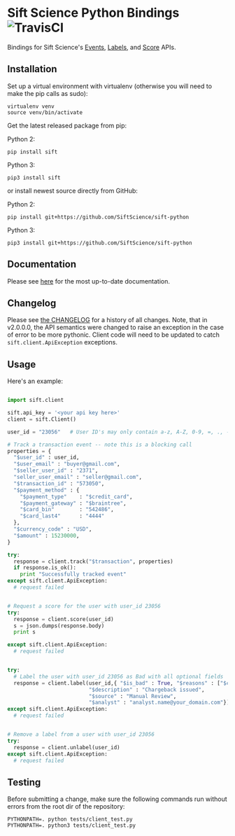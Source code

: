 # Sift Science Python Bindings ![TravisCI](https://travis-ci.org/SiftScience/sift-python.png?branch=master)

Bindings for Sift Science's [Events](https://siftscience.com/resources/references/events-api.html), [Labels](https://siftscience.com/resources/references/labels-api.html), and [Score](https://siftscience.com/resources/references/score-api.html) APIs.

## Installation

Set up a virtual environment with virtualenv (otherwise you will need to
make the pip calls as sudo):

    virtualenv venv
    source venv/bin/activate

Get the latest released package from pip:

Python 2:

    pip install sift

Python 3:

    pip3 install sift

or install newest source directly from GitHub:

Python 2:

    pip install git+https://github.com/SiftScience/sift-python

Python 3:

    pip3 install git+https://github.com/SiftScience/sift-python


## Documentation

Please see [here](https://siftscience.com/docs/api/python) for the most up-to-date documentation.

## Changelog

Please see [the CHANGELOG](https://github.com/SiftScience/sift-python/blob/master/CHANGES.md) for a history of all changes. Note, that in v2.0.0.0, the API semantics were changed to raise an exception in the case of error to be more pythonic. Client code will need to be updated to catch `sift.client.ApiException` exceptions.

## Usage

Here's an example:

```python

import sift.client

sift.api_key = '<your api key here>'
client = sift.Client()

user_id = "23056"   # User ID's may only contain a-z, A-Z, 0-9, =, ., -, _, +, @, :, &, ^, %, !, $

# Track a transaction event -- note this is a blocking call
properties = {
  "$user_id" : user_id, 
  "$user_email" : "buyer@gmail.com", 
  "$seller_user_id" : "2371", 
  "seller_user_email" : "seller@gmail.com", 
  "$transaction_id" : "573050", 
  "$payment_method" : {
    "$payment_type"    : "$credit_card",
    "$payment_gateway" : "$braintree",
    "$card_bin"        : "542486",
    "$card_last4"      : "4444"             
  }, 
  "$currency_code" : "USD",
  "$amount" : 15230000,
}

try:
  response = client.track("$transaction", properties)
  if response.is_ok():
    print "Successfully tracked event"
except sift.client.ApiException:
  # request failed


# Request a score for the user with user_id 23056
try:
  response = client.score(user_id)
  s = json.dumps(response.body)
  print s

except sift.client.ApiException:
  # request failed


try:
  # Label the user with user_id 23056 as Bad with all optional fields
  response = client.label(user_id,{ "$is_bad" : True, "$reasons" : ["$chargeback", ],
                          "$description" : "Chargeback issued",
                          "$source" : "Manual Review",
                          "$analyst" : "analyst.name@your_domain.com"})
except sift.client.ApiException:
  # request failed


# Remove a label from a user with user_id 23056
try:
  response = client.unlabel(user_id)
except sift.client.ApiException:
  # request failed

```

## Testing

Before submitting a change, make sure the following commands run without
errors from the root dir of the repository:

    PYTHONPATH=. python tests/client_test.py
    PYTHONPATH=. python3 tests/client_test.py
